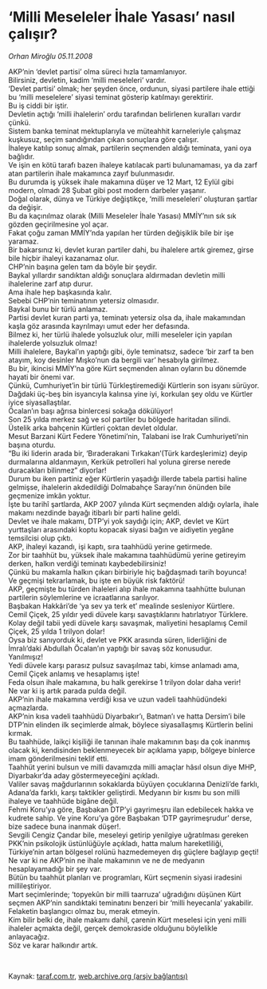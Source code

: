 # ‘Milli Meseleler İhale Yasası’ nasıl çalışır?

*Orhan Miroğlu 05.11.2008*

<div class="taraf_structure_2col_1zq">
<div class="margen_n">



 <p>AKP’nin ‘devlet partisi’ olma süreci hızla tamamlanıyor. <br/>Bilirsiniz, devletin, kadim ‘milli meseleleri’ vardır. <br/>‘Devlet partisi’ olmak; her şeyden önce, ordunun, siyasi partilere ihale ettiği bu ‘milli meselelere’ siyasi teminat gösterip katılmayı gerektirir. <br/>Bu iş ciddi bir iştir. <br/>Devletin açtığı ‘milli ihalelerin’ ordu tarafından belirlenen kuralları vardır çünkü. <br/>Sistem banka teminat mektuplarıyla ve müteahhit karneleriyle çalışmaz kuşkusuz, seçim sandığından çıkan sonuçlara göre çalışır. <br/>İhaleye katılıp sonuç almak, partilerin seçmenden aldığı teminata, yani oya bağlıdır. <br/>Ve işin en kötü tarafı bazen ihaleye katılacak parti bulunamaması, ya da zarf atan partilerin ihale makamınca zayıf bulunmasıdır. <br/>Bu durumda iş yüksek ihale makamına düşer ve 12 Mart, 12 Eylül gibi modern, olmadı 28 Şubat gibi post modern darbeler yaşanır. <br/>Doğal olarak, dünya ve Türkiye değiştikçe, ‘milli meseleleri’ oluşturan şartlar da değişir. <br/>Bu da kaçınılmaz olarak (Milli Meseleler İhale Yasası) MMİY’nın sık sık gözden geçirilmesine yol açar. <br/>Fakat çoğu zaman MMİY’nda yapılan her türden değişiklik bile bir işe yaramaz. <br/>Bir bakarsınız ki, devlet kuran partiler dahi, bu ihalelere artık giremez, girse bile hiçbir ihaleyi kazanamaz olur. <br/>CHP’nin başına gelen tam da böyle bir şeydir. <br/>Baykal yıllardır sandıktan aldığı sonuçlara aldırmadan devletin milli ihalelerine zarf atıp durur. <br/>Ama ihale hep başkasında kalır. <br/>Sebebi CHP’nin teminatının yetersiz olmasıdır. <br/>Baykal bunu bir türlü anlamaz. <br/>Partisi devlet kuran parti ya, teminatı yetersiz olsa da, ihale makamından kaşla göz arasında kayrılmayı umut eder her defasında. <br/>Bilmez ki, her türlü ihalede yolsuzluk olur, milli meseleler için yapılan ihalelerde yolsuzluk olmaz! <br/>Milli ihalelere, Baykal’ın yaptığı gibi, öyle teminatsız, sadece ‘bir zarf ta ben atayım, koy desinler Mışko’nun da bergili var’ hesabıyla girilmez. <br/>Bu bir, ikincisi MMİY’na göre Kürt seçmenden alınan oyların bu dönemde hayati bir önemi var. <br/>Çünkü, Cumhuriyet’in bir türlü Türkleştiremediği Kürtlerin son isyanı sürüyor. <br/>Dağdaki üç-beş bin isyancıyla kalınsa yine iyi, korkulan şey oldu ve Kürtler iyice siyasallaştılar. <br/>Öcalan’ın başı ağrısa binlercesi sokağa dökülüyor! <br/>Son 25 yılda merkez sağ ve sol partiler bu bölgede haritadan silindi. <br/>Üstelik arka bahçenin Kürtleri çoktan devlet oldular. <br/>Mesut Barzani Kürt Federe Yönetimi’nin, Talabani ise Irak Cumhuriyeti’nin başına oturdu. <br/>“Bu iki liderin arada bir, ‘Bıraderakani Tırkakan’(Türk kardeşlerimiz) deyip durmalarına aldanmayın, Kerkük petrolleri hal yoluna girerse nerede duracakları bilinmez” diyorlar! <br/>Durum bu iken partiniz eğer Kürtlerin yaşadığı illerde tabela partisi haline gelmişse, ihalelerin akdedildiği Dolmabahçe Sarayı’nın önünden bile geçmenize imkân yoktur. <br/>İşte bu tarihî şartlarda, AKP 2007 yılında Kürt seçmenden aldığı oylarla, ihale makamı nezdinde bayağı itibarlı bir parti haline geldi. <br/>Devlet ve ihale makamı, DTP’yi yok saydığı için; AKP, devlet ve Kürt yurttaşları arasındaki koptu kopacak siyasi bağın ve aidiyetin yegâne temsilcisi olup çıktı. <br/>AKP, ihaleyi kazandı, işi kaptı, sıra taahhüdü yerine getirmede. <br/>Zor bir taahhüt bu, yüksek ihale makamına taahhüdümü yerine getireyim derken, halkın verdiği teminatı kaybedebilirsiniz! <br/>Çünkü bu makamla halkın çıkarı birbiriyle hiç bağdaşmadı tarih boyunca! <br/>Ve geçmişi tekrarlamak, bu işte en büyük risk faktörü! <br/>AKP, geçmişte bu türden ihaleleri alıp ihale makamına taahhütte bulunan partilerin söylemlerine ve icraatlarına sarılıyor. <br/>Başbakan Hakkâri’de ‘ya sev ya terk et’ mealinde sesleniyor Kürtlere. <br/>Cemil Çiçek, 25 yıldır yedi düvele karşı savaştıklarını hatırlatıyor Türklere. <br/>Kolay değil tabii yedi düvele karşı savaşmak, maliyetini hesaplamış Cemil Çiçek, 25 yılda 1 trilyon dolar! <br/>Oysa biz sanıyorduk ki, devlet ve PKK arasında süren, liderliğini de İmralı’daki Abdullah Öcalan’ın yaptığı bir savaş söz konusudur. <br/>Yanılmışız! <br/>Yedi düvele karşı parasız pulsuz savaşılmaz tabi, kimse anlamadı ama, Cemil Çiçek anlamış ve hesaplamış işte! <br/>Feda olsun ihale makamına, bu halk gerekirse 1 trilyon dolar daha verir! <br/>Ne var ki iş artık parada pulda değil. <br/>AKP’nin ihale makamına verdiği kısa ve uzun vadeli taahhüdündeki açmazlarda. <br/>AKP’nin kısa vadeli taahhüdü Diyarbakır’ı, Batman’ı ve hatta Dersim’i bile DTP’nin elinden ilk seçimlerde almak, böylece siyasallaşmış Kürtlerin belini kırmak. <br/>Bu taahhüde, laikçi kişiliği ile tanınan ihale makamının başı da çok inanmış olacak ki, kendisinden beklenmeyecek bir açıklama yapıp, bölgeye binlerce imam gönderilmesini teklif etti. <br/>Taahhüt yerini bulsun ve milli davamızda milli amaçlar hâsıl olsun diye MHP, Diyarbakır’da aday göstermeyeceğini açıkladı. <br/>Valiler savaş mağdurlarının sokaklarda büyüyen çocuklarına Denizli’de farklı, Adana’da farklı, karşı taktikler geliştirdi. Medyanın bir kısmı bu son milli ihaleye ve taahhüde bigâne değil. <br/>Fehmi Koru’ya göre, Başbakan DTP’yi gayrimeşru ilan edebilecek hakka ve kudrete sahip. Ve yine Koru’ya göre Başbakan ‘DTP gayrimeşrudur’ derse, bize sadece buna inanmak düşer!. <br/>Sevgili Cengiz Çandar bile, meseleyi getirip yenilgiye uğratılması gereken PKK’nin psikolojik üstünlüğüyle açıkladı, hatta malum hareketliliği, Türkiye’nin artan bölgesel rolünü hazmedemeyen dış güçlere bağlayıp geçti! <br/>Ne var ki ne AKP’nin ne ihale makamının ve ne de medyanın hesaplayamadığı bir şey var. <br/>Bütün bu taahhüt planları ve programları, Kürt seçmenin siyasi iradesini millileştiriyor. <br/>Mart seçimlerinde; ‘topyekûn bir milli taarruza’ uğradığını düşünen Kürt seçmen AKP’nin sandıktaki teminatını benzeri bir ‘milli heyecanla’ yakabilir. <br/>Felaketin başlangıcı olmaz bu, merak etmeyin. <br/>Kim bilir belki de, ihale makamı dahil, çarenin Kürt meselesi için yeni milli ihaleler açmakta değil, gerçek demokraside olduğunu böylelikle anlayacağız. <br/>Söz ve karar halkındır artık.</p>

<br/>


<div id="taraf_not">
</div>

</div>


</div>

Kaynak: [taraf.com.tr](http://taraf.com.tr:80/makale/2537.htm), [web.archive.org (arşiv bağlantısı)](http://web.archive.org/web/20090131222646/http://taraf.com.tr:80/makale/2537.htm)
